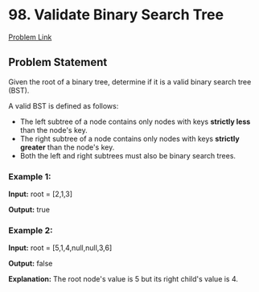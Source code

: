 # 98. Validate Binary Search Tree

[Problem Link](https://leetcode.com/problems/validate-binary-search-tree/)

## Problem Statement

Given the root of a binary tree, determine if it is a valid binary search tree (BST).

A valid BST is defined as follows:

- The left subtree of a node contains only nodes with keys **strictly less** than the node's key.
- The right subtree of a node contains only nodes with keys **strictly greater** than the node's key.
- Both the left and right subtrees must also be binary search trees.

### Example 1:
**Input:**
root = [2,1,3]

**Output:**
true

### Example 2:
**Input:**
root = [5,1,4,null,null,3,6]

**Output:**
false

**Explanation:**
The root node's value is 5 but its right child's value is 4.
